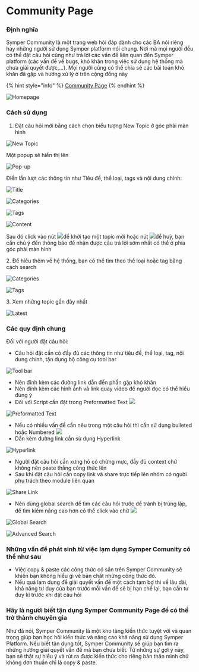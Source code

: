 # Community Page

### **Định nghĩa**

Symper Community là một trang web hỏi đáp dành cho các BA nói riêng hay những người sử dụng Symper platform nói chung. Nơi mà mọi người đều có thể đặt câu hỏi cũng như trả lời các vấn đề liên quan đến Symper platform (các vấn đề về bugs, khó khăn trong việc sử dụng hệ thống mà chưa giải quyết được,...). Mọi người cũng có thể chia sẻ các bài toán khó khăn đã gặp và hướng xử lý ở trên cộng đồng này

{% hint style="info" %}
[Community Page](http://community.symper.vn/)
{% endhint %}

![Homepage](<.gitbook/assets/image (54).png>)

### **Cách sử dụng**

1. Đặt câu hỏi mới bằng cách chọn biểu tượng New Topic ở góc phải màn hình

![New Topic](<.gitbook/assets/image (13).png>)

Một popup sẽ hiển thị lên

![Pop-up](<.gitbook/assets/image (55).png>)

Điền lần lượt các thông tin như Tiêu đề, thể loại, tags và nội dung chính:

![Title](<.gitbook/assets/image (74).png>)

![Categories](<.gitbook/assets/image (28).png>)

![Tags](<.gitbook/assets/image (39).png>)

![Content](<.gitbook/assets/image (12).png>)

Sau đó click vào nút ![](<.gitbook/assets/image (14).png>)để khởi tạo một topic mới hoặc nút ![](<.gitbook/assets/image (15).png>)để huỷ, bạn cần chú ý đến thông báo để nhận được câu trả lời sớm nhất có thể ở phía góc phải màn hình

2\. Để hiểu thêm về hệ thống, bạn có thể tìm theo thể loại hoặc tag bằng cách search

![Categories](<.gitbook/assets/image (85).png>)

![Tags](<.gitbook/assets/image (27).png>)

3\. Xem những topic gần đây nhất

![Latest](<.gitbook/assets/image (102).png>)

### Các quy định chung

Đối với người đặt câu hỏi:&#x20;

* Câu hỏi đặt cần có đầy đủ các thông tin như tiêu đề, thể loại, tag, nội dung chính, tận dụng bộ công cụ tool bar

![Tool bar](<.gitbook/assets/image (90).png>)

* Nên đính kèm các đường link dẫn đến phần gặp khó khăn
* Nên đính kèm các hình ảnh và link quay video để người đọc có thể hiểu đúng ý
* Đối với Script cần đặt trong Preformatted Text ![](<.gitbook/assets/image (53) (1).png>)

![Preformatted Text](<.gitbook/assets/image (107).png>)

* Nếu có nhiều vấn đề cần nêu trong một câu hỏi thì cần sử dụng bulleted hoặc Numbered ![](<.gitbook/assets/image (78).png>)
* Dẫn kèm đường link cần sử dụng Hyperlink

![Hyperlink](<.gitbook/assets/image (11).png>)

* Người đặt câu hỏi cần xưng hô có chừng mực, đầy đủ context chứ không nên paste thẳng công thức lên
* Sau khi đặt câu hỏi cần copy link và share trực tiếp lên nhóm có người phụ trách theo module liên quan

![Share Link](<.gitbook/assets/image (86) (1).png>)

* Nên dùng global search để tìm các câu hỏi trước để tránh bị trùng lặp, để tìm kiếm nâng cao hơn có thể click vào chữ ![](<.gitbook/assets/image (68).png>)

![Global Search](<.gitbook/assets/image (71).png>)

![Advanced Search](<.gitbook/assets/image (52).png>)

### **Những vấn đề phát sinh từ việc lạm dụng Symper Comunity có thể như sau**

* Việc copy & paste các công thức có sẵn trên Symper Community sẽ khiến bạn không hiểu gì về bản chất những công thức đó.
* Nếu quá lạm dụng để giải quyết vấn đề một cách tạm bợ thì về lâu dài, khả năng tư duy của bạn trước mỗi vấn đề sẽ bị hạn chế lại, bạn cần tư duy kĩ trước khi đặt câu hỏi&#x20;

### **Hãy là người biết tận dụng Symper Community Page để có thể trở thành chuyên gia**

Như đã nói, Symper Community là một kho tàng kiến thức tuyệt vời và quan trọng giúp bạn học hỏi kiến thức và nâng cao khả năng sử dụng Symper Platform. Nếu biết tận dụng tốt, Symper Community sẽ giúp bạn tìm ra những hướng giải quyết vấn đề mà bạn chưa biết. Từ những sự gợi ý này, bạn sẽ thật sự hiểu ý và rút ra được kiến thức cho riêng bản thân mình chứ không đơn thuần chỉ là copy & paste.
